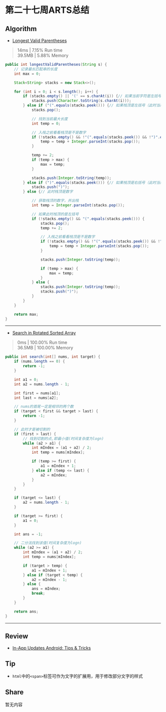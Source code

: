 # 第二十七周ARTS总结
## Algorithm
- [Longest Valid Parentheses](https://leetcode.com/problems/longest-valid-parentheses/)
> 14ms | 7.15% Run time  
> 39.5MB | 5.88% Memory
```java
public int longestValidParentheses(String s) {
    // 记录最长匹配串的长度
    int max = 0;

    Stack<String> stacks = new Stack<>();

    for (int i = 0; i < s.length(); i++) {
        if (stacks.empty() || '(' == s.charAt(i)) {// 如果当前字符是左括号或者栈为空，则入栈
            stacks.push(Character.toString(s.charAt(i)));
        } else if ("(".equals(stacks.peek())) {// 如果栈顶是左括号（此时当前字符一定是右括号）
            stacks.pop();

            // 找到当前最大长度
            int temp = 0;

            // 入栈之前看看栈顶是不是数字
            if (!stacks.empty() && !"(".equals(stacks.peek()) && !")".equals(stacks.peek())) {
                temp = temp + Integer.parseInt(stacks.pop());
            }

            temp += 2;
            if (temp > max) {
                max = temp;
            }

            stacks.push(Integer.toString(temp));
        } else if (")".equals(stacks.peek())) {// 如果栈顶是右括号（此时当前字符一定是右括号）
            stacks.push(")");
        } else {// 此时栈顶是数字

            // 获取栈顶的数字，并出栈
            int temp = Integer.parseInt(stacks.pop());

            // 如果此时栈顶的是左括号
            if (!stacks.empty() && "(".equals(stacks.peek())) {
                stacks.pop();
                temp += 2;

                // 入栈之前看看栈顶是不是数字
                if (!stacks.empty() && !"(".equals(stacks.peek()) && !")".equals(stacks.peek())) {
                    temp = temp + Integer.parseInt(stacks.pop());
                }

                stacks.push(Integer.toString(temp));

                if (temp > max) {
                    max = temp;
                }
            } else {
                stacks.push(Integer.toString(temp));
                stacks.push(")");
            }
        }
    }

    return max;
}
```
----
- [Search in Rotated Sorted Array](https://leetcode.com/problems/search-in-rotated-sorted-array/)
> 0ms | 100.00% Run time  
> 36.5MB | 100.00% Memory
```java
public int search(int[] nums, int target) {
    if (nums.length == 0) {
        return -1;
    }

    int a1 = 0;
    int a2 = nums.length - 1;

    int first = nums[a1];
    int last = nums[a2];

    // nums的首尾一定是相邻的两个数
    if (target < first && target > last) {
        return -1;
    }

    // 此时才是被切割的
    if (first > last) {
        // 找到切割的点,即最小值(时间复杂度为logn)
        while (a2 > a1) {
            int mIndex = (a1 + a2) / 2;
            int temp = nums[mIndex];

            if (temp >= first) {
                a1 = mIndex + 1;
            } else if (temp <= last) {
                a2 = mIndex;
            }
        }
    }

    if (target <= last) {
        a2 = nums.length - 1;
    }

    if (target >= first) {
        a1 = 0;
    }

    int ans = -1;

    // 二分法找到该值(时间复杂度为logn)
    while (a2 >= a1) {
        int mIndex = (a1 + a2) / 2;
        int temp = nums[mIndex];

        if (target > temp) {
            a1 = mIndex + 1;
        } else if (target < temp) {
            a2 = mIndex - 1;
        } else {
            ans = mIndex;
            break;
        }
    }

    return ans;
}
```
----

## Review
- [In-App Updates Android: Tips & Tricks](https://proandroiddev.com/in-app-updates-android-tips-tricks-9d74afef3d4a)  

## Tip
+ `html`中的`<span>`标签可作为文字的扩展用，用于修改部分文字的样式
  
## Share
暂无内容